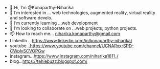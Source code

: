 - 👋 Hi, I’m @Konaparthy-Niharika
- 👀 I’m interested in ... web technologies, augmented reality, virtual reality and software develo.
- 🌱 I’m currently learning ...web development
- 💞️ I’m looking to collaborate on ...web projects, python projects.
- 📫 How to reach me... niharika.konaparthy@gmail.com 
- LinkedIn ...https://www.linkedin.com/in/konaparthy-niharika/
- youtube...https://www.youtube.com/channel/UCNARxxrSPD-CWplySCVOPGw
- instagram...https://www.instagram.com/niharika1811_/
- blog...https://tehiebuzz.blogspot.com/
<!---
Konaparthy-Niharika/Konaparthy-Niharika is a ✨ special ✨ repository because its `README.md` (this file) appears on your GitHub profile.
You can click the Preview link to take a look at your changes.
--->
